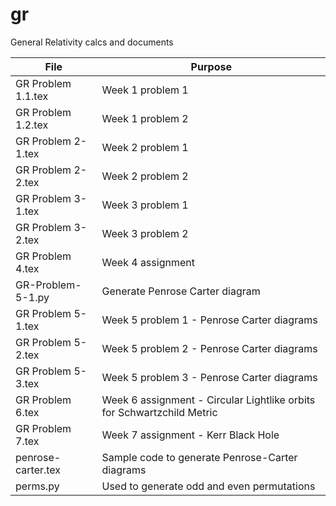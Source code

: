 # gr
General Relativity calcs and documents

| File | Purpose |
| ------------------------- | ----------------------------|
| GR Problem 1.1.tex | Week 1 problem 1 | 
| GR Problem 1.2.tex | Week 1 problem 2 | 
| GR Problem 2-1.tex | Week 2 problem 1 | 
| GR Problem 2-2.tex | Week 2 problem 2 | 
| GR Problem 3-1.tex | Week 3 problem 1 | 
| GR Problem 3-2.tex | Week 3 problem 2 | 
| GR Problem 4.tex | Week 4 assignment | 
| GR-Problem-5-1.py | Generate Penrose Carter diagram | 
| GR Problem 5-1.tex | Week 5 problem 1 - Penrose Carter diagrams | 
| GR Problem 5-2.tex |  Week 5 problem 2 - Penrose Carter diagrams | 
| GR Problem 5-3.tex |  Week 5 problem 3 - Penrose Carter diagrams | 
| GR Problem 6.tex | Week 6 assignment - Circular Lightlike orbits for Schwartzchild Metric | 
| GR Problem 7.tex | Week 7 assignment - Kerr Black Hole | 
| penrose-carter.tex | Sample code to generate Penrose-Carter diagrams | 
| perms.py |  Used to generate odd and even permutations | 
